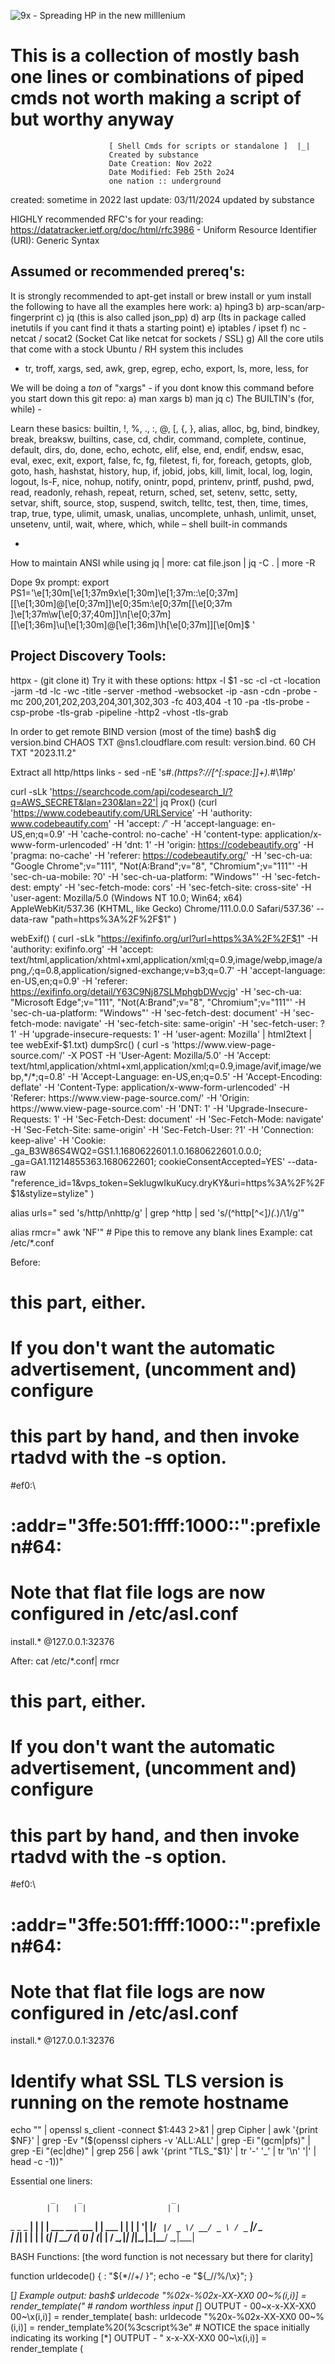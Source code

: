 ![9x - Spreading HP in the new milllenium](X)


# This is a collection of mostly bash one lines or combinations of piped cmds not worth making a script of but worthy anyway
                                                                         
                          [ Shell Cmds for scripts or standalone ]  |_|            
                          Created by substance
                          Date Creation: Nov 2o22
                          Date Modified: Feb 25th 2o24
                          one nation :: underground
                                                                                                                                
created: sometime in 2022
last update: 03/11/2024
updated by substance

HIGHLY recommended RFC's for your reading:
https://datatracker.ietf.org/doc/html/rfc3986 -  Uniform Resource Identifier (URI): Generic Syntax

Assumed or recommended prereq's:
--------------------------------
It is strongly recommended to apt-get install or brew install or yum install the following to have all the examples here work:
a) hping3
b) arp-scan/arp-fingerprint
c) jq (this is also called json_pp)
d) arp (Its in package called inetutils if you cant find it  thats a starting point)
e) iptables / ipset
f) nc - netcat  / socat2 (Socket Cat like netcat for sockets / SSL)
g) All the core utils that come with a stock Ubuntu / RH system this includes
  -  tr, troff, xargs, sed, awk, grep, egrep, echo, export, ls, more, less, for

We will be doing a *ton* of "xargs" - if you dont know this command before you start down this git repo:
a)  man xargs
b)  man jq
c)  The BUILTIN's (for, while) - 

Learn these basics:
     builtin, !, %, ., :, @, [, {, }, alias, alloc, bg, bind, bindkey, break, breaksw, builtins, case, cd, chdir, command,
     complete, continue, default, dirs, do, done, echo, echotc, elif, else, end, endif, endsw, esac, eval, exec, exit,
     export, false, fc, fg, filetest, fi, for, foreach, getopts, glob, goto, hash, hashstat, history, hup, if, jobid, jobs,
     kill, limit, local, log, login, logout, ls-F, nice, nohup, notify, onintr, popd, printenv, printf, pushd, pwd, read, 
     readonly, rehash, repeat, return, sched, set, setenv, settc, setty, setvar, shift, source, stop, suspend, switch, 
     telltc, test, then, time, times, trap, true, type, ulimit, umask, unalias, uncomplete, unhash, unlimit, unset, 
     unsetenv, until, wait, where, which, while – shell built-in commands

-

How to maintain ANSI while using jq | more:
cat file.json | jq -C . | more -R


Dope 9x prompt:
export PS1='\e[1;30m[\e[1;37m9x\e[1;30m]\e[1;37m::\e[0;37m\][\[\e[1;30m\]\@\[\e[0;37m\]]\e[0;35m:\e[0;37m[\[\e[0;37m\
]\e[1;37m\w\[\e[0;37;40m\]]\n\[\e[0;37m\][\[\e[1;36m\]\u\[\e[1;30m\]@\[\e[1;36m\]\h\[\e[0;37m\]]\[\e[0m\]\$ '

Project Discovery Tools:
-----------------------
httpx - (git clone it)
Try it with these options:
httpx -l $1 -sc -cl -ct -location -jarm -td -lc -wc -title -server  -method -websocket -ip  -asn -cdn -probe -mc 200,201,202,203,204,301,302,303 -fc 403,404 -t 10 -pa -tls-probe -csp-probe -tls-grab -pipeline -http2 -vhost -tls-grab


In order to get remote BIND version (most of the time)
bash$ dig version.bind CHAOS TXT @ns1.cloudflare.com
result: version.bind.		60	CH	TXT	"2023.11.2"



Extract all http/https links - sed -nE 's#.*(https?://[^[:space:]]+).*#\1#p' 

curl -sLk 'https://searchcode.com/api/codesearch_I/?q=AWS_SECRET&lan=230&lan=22'| jq
Prox() (curl 'https://www.codebeautify.com/URLService'   -H 'authority: www.codebeautify.com'   -H 'accept: */*'   -H 'accept-language: en-US,en;q=0.9'   -H 'cache-control: no-cache'   -H 'content-type: application/x-www-form-urlencoded'   -H 'dnt: 1'   -H 'origin: https://codebeautify.org'   -H 'pragma: no-cache'   -H 'referer: https://codebeautify.org/'   -H 'sec-ch-ua: "Google Chrome";v="111", "Not(A:Brand";v="8", "Chromium";v="111"'   -H 'sec-ch-ua-mobile: ?0'   -H 'sec-ch-ua-platform: "Windows"'   -H 'sec-fetch-dest: empty'   -H 'sec-fetch-mode: cors'   -H 'sec-fetch-site: cross-site'   -H 'user-agent: Mozilla/5.0 (Windows NT 10.0; Win64; x64) AppleWebKit/537.36 (KHTML, like Gecko) Chrome/111.0.0.0 Safari/537.36'   --data-raw "path=https%3A%2F%2F$1" )

webExif() ( curl -sLk "https://exifinfo.org/url?url=https%3A%2F%2F$1"   -H 'authority: exifinfo.org'   -H 'accept: text/html,application/xhtml+xml,application/xml;q=0.9,image/webp,image/apng,*/*;q=0.8,application/signed-exchange;v=b3;q=0.7'   -H 'accept-language: en-US,en;q=0.9'   -H 'referer: https://exifinfo.org/detail/Y63C9Nj87SLMphgbDWvcjg'   -H 'sec-ch-ua: "Microsoft Edge";v="111", "Not(A:Brand";v="8", "Chromium";v="111"'   -H 'sec-ch-ua-platform: "Windows"'   -H 'sec-fetch-dest: document'   -H 'sec-fetch-mode: navigate'   -H 'sec-fetch-site: same-origin'   -H 'sec-fetch-user: ?1'   -H 'upgrade-insecure-requests: 1'   -H 'user-agent: Mozilla' | html2text | tee webExif-$1.txt)
dumpSrc() ( curl -s 'https://www.view-page-source.com/' -X POST -H 'User-Agent: Mozilla/5.0' -H 'Accept: text/html,application/xhtml+xml,application/xml;q=0.9,image/avif,image/webp,*/*;q=0.8' -H 'Accept-Language: en-US,en;q=0.5' -H 'Accept-Encoding: deflate' -H 'Content-Type: application/x-www-form-urlencoded' -H 'Referer: https://www.view-page-source.com/' -H 'Origin: https://www.view-page-source.com' -H 'DNT: 1' -H 'Upgrade-Insecure-Requests: 1' -H 'Sec-Fetch-Dest: document' -H 'Sec-Fetch-Mode: navigate' -H 'Sec-Fetch-Site: same-origin' -H 'Sec-Fetch-User: ?1' -H 'Connection: keep-alive' -H 'Cookie: _ga_B3W86S4WQ2=GS1.1.1680622601.1.0.1680622601.0.0.0; _ga=GA1.11214855363.1680622601; cookieConsentAccepted=YES' --data-raw "reference_id=1&vps_token=SeklugwIkuKucy.dryKY&uri=https%3A%2F%2F$1&stylize=stylize" )

alias urls=" sed 's/http/\nhttp/g' | grep ^http | sed 's/\(^http[^<]*\)\(.*\)/\1/g'"


alias rmcr=" awk 'NF'" # Pipe this to remove any blank lines
Example:
cat /etc/*.conf

Before:
#   this part, either.
#   If you don't want the automatic advertisement, (uncomment and) configure
#   this part by hand, and then invoke rtadvd with the -s option.
 
#ef0:\
#	:addr="3ffe:501:ffff:1000::":prefixlen#64:
# Note that flat file logs are now configured in /etc/asl.conf

install.*						@127.0.0.1:32376

After: cat /etc/*.conf| rmcr 
#   this part, either.
#   If you don't want the automatic advertisement, (uncomment and) configure
#   this part by hand, and then invoke rtadvd with the -s option.
#ef0:\
#	:addr="3ffe:501:ffff:1000::":prefixlen#64:
# Note that flat file logs are now configured in /etc/asl.conf
install.*						@127.0.0.1:32376




# Identify what SSL TLS version is running on the remote hostname
echo "" | openssl s_client -connect $1:443 2>&1 | grep Cipher | awk '{print $NF}' | grep -Ev "($(openssl ciphers -v 'ALL:ALL' | grep -Ei "(gcm|pfs)" | grep -Ei "(ec|dhe)" | grep 256 | awk '{print "TLS_"$1}' | tr '-' '_' | tr '\n' '|' | head -c -1))"
 

Essential one liners:

             _     _                    _      
            | |   | |                  | |     
  _   _ _ __| | __| | ___  ___ ___   __| | ___ 
 | | | | '__| |/ _` |/ _ \/ __/ _ \ / _` |/ _ \
 | |_| | |  | | (_| |  __/ (_| (_) | (_| |  __/
  \__,_|_|  |_|\__,_|\___|\___\___/ \__,_|\___|
                                          
BASH Functions: [the word function is not necessary but there for clarity]

function urldecode() { : "${*//+/ }"; echo -e "${_//%/\\x}"; }

[*] Example output:
bash$ urldecode  "%02x-%02x-XX-XX0 00~%(i,i)] = render_template("  # random worthless input
[*] OUTPUT - 00~x-x-XX-XX0 00~\x(i,i)] = render_template(
bash: urldecode  "%20x-%02x-XX-XX0 00~%(i,i)] = render_template%20(%3cscript%3e" # NOTICE the space initially indicating its working
[*] OUTPUT - " x-x-XX-XX0 00~\x(i,i)] = render_template (<script>"

[*] Explained: 
The substitution ${*//+/ } replaces all + characters with spaces in the input string, as + is often used to encode spaces in URLs. 
This substitution is stored in the default variable _.
The echo -e "${_//%/\\x}" part then processes percent-encoded characters. It replaces each % with \x, which echo -e interprets as 
introducing a hexadecimal byte. The result is the original, URL-decoded string printed to stdout.

        -------______________________________________~~~~~~~~~~~~~~~~~ [ URL-CODING ] -------______________________________________~~~~~~~~~~~~~~~~~


             _                          _      
            | |                        | |     
  _   _ _ __| | ___ _ __   ___ ___   __| | ___ 
 | | | | '__| |/ _ \ '_ \ / __/ _ \ / _` |/ _ \
 | |_| | |  | |  __/ | | | (_| (_) | (_| |  __/
  \__,_|_|  |_|\___|_| |_|\___\___/ \__,_|\___|
    BASH Functions: [the word function is not necessary but there for clarity]

Bash One-Liner to urlencode just the special chars:
--------------------------------
urlencode() { local string="${1}";  local strlen=${#string}; local encoded="";  local pos c o; for (( pos=0 ; pos<strlen ; pos++ ));   do c=${string:$pos:1}; case "$c" in [-_.~a-zA-Z0-9] )   o="${c}" ;; * )    printf -v o '%%%02x' "'$c";    esac; encoded+="${o}";     done;      echo "${encoded}"| sed 's/\./%2e/g';      }

bash$ urlencode https://www.tranceattic.com
[*] OUTPUT [*] https%3a%2f%2fwww%2etranceattic%2ecom

        ___
       __H__
 ___ ___[)]_____ ___ ___  {1.7.9.3#dev}
|_ -| . [(]     | .'| . |
|___|_  [(]_|_|_|__,|  _|
      |_|V...       |_|   https://sqlmap.org
[*] Recommended options:

sqlmap --url "https://tiatrue.com/admin.php?target=recover_password&valid=0" --dbms=mysql --random-agent --level 3 -a
Note: The goal is to find a dynamic parameter or multiple and run sqlmap on that.  As seen above.


One thing you best keep in mind: chmods for .ssh
SSH Permissions
File	Permission (octal)	Permission (string)
   .ssh	700	drwx------
   id_rsa (private key)	400	r-------
   id_rsa_pub (public key)	644	rw-r-r-

------- 

[(SCREWED UP)] PASTING IN DARWIN CLI:
░▒▓███████▓▒░  ░▒▓██████▓▒░  ░▒▓███████▓▒░▒▓████████▓▒░▒▓█▓▒░ ▒▓███████▓▒░  ░▒▓██████▓▒░  
░▒▓█▓▒░░▒▓█▓▒ ░▒▓█▓▒░░▒▓█▓▒░ ▒▓█▓▒░         ░▒▓█▓▒░   ░▒▓█▓▒░ ▒▓█▓▒░░▒▓█▓▒░ ▒▓█▓▒░░▒▓█▓▒░ 
░▒▓█▓▒░░▒▓█▓▒ ░▒▓█▓▒░░▒▓█▓▒░ ▒▓█▓▒░         ░▒▓█▓▒░   ░▒▓█▓▒░ ▒▓█▓▒░░▒▓█▓▒░ ▒▓█▓▒░        
░▒▓███████▓▒░ ░▒▓████████▓▒░ ░▒▓██████▓▒░   ░▒▓█▓▒░   ░▒▓█▓▒░ ▒▓█▓▒░░▒▓█▓▒░ ▒▓█▓▒▒▓███▓▒░ 
░▒▓█▓▒░       ░▒▓█▓▒░░▒▓█▓▒░       ░▒▓█▓▒░  ░▒▓█▓▒░   ░▒▓█▓▒░ ▒▓█▓▒░░▒▓█▓▒░ ▒▓█▓▒░░▒▓█▓▒░ 
░▒▓█▓▒░       ░▒▓█▓▒░░▒▓█▓▒░       ░▒▓█▓▒░  ░▒▓█▓▒░   ░▒▓█▓▒░ ▒▓█▓▒░░▒▓█▓▒░ ▒▓█▓▒░░▒▓█▓▒░ 
░▒▓█▓▒░       ░▒▓█▓▒░░▒▓█▓▒░ ▒▓███████▓▒░   ░▒▓█▓▒░   ░▒▓█▓▒░ ▒▓█▓▒░░▒▓█▓▒░ ░▒▓██████▓▒░  
                                                                                      
 ░▒▓█▓▒░ ▒▓███████▓▒░                                                                   
 ░▒▓█▓▒░ ▒▓█▓▒░░▒▓█▓▒░                                                                  
 ░▒▓█▓▒░ ▒▓█▓▒░░▒▓█▓▒░                                                                  
 ░▒▓█▓▒░ ▒▓█▓▒░░▒▓█▓▒░                                                                  
 ░▒▓█▓▒░ ▒▓█▓▒░░▒▓█▓▒░                                                                  
 ░▒▓█▓▒░ ▒▓█▓▒░░▒▓█▓▒░                                                                  
 ░▒▓█▓▒░ ▒▓█▓▒░░▒▓█▓▒░                                                                  
                                                                                  
░▒▓███████▓▒░  ░▒▓██████▓▒░ ░▒▓███████▓▒░░ ▒▓█▓▒░░▒▓█▓▒░░▒▓█▓▒░ ▒▓█▓▒░ ▒▓███████▓▒░        
░▒▓█▓▒░░▒▓█▓▒ ░▒▓█▓▒░░▒▓█▓▒ ░▒▓█▓▒░░▒▓█▓▒░ ▒▓█▓▒░░▒▓█▓▒░░▒▓█▓▒░ ▒▓█▓▒░ ▒▓█▓▒░░▒▓█▓▒░       
░▒▓█▓▒░░▒▓█▓▒ ░▒▓█▓▒░░▒▓█▓▒ ░▒▓█▓▒░░▒▓█▓▒░ ▒▓█▓▒░░▒▓█▓▒░░▒▓█▓▒░ ▒▓█▓▒░ ▒▓█▓▒░░▒▓█▓▒░       
░▒▓█▓▒░░▒▓█▓▒ ░▒▓████████▓▒ ░▒▓███████▓▒░░ ▒▓█▓▒░░▒▓█▓▒░░▒▓█▓▒░ ▒▓█▓▒░ ▒▓█▓▒░░▒▓█▓▒░       
░▒▓█▓▒░░▒▓█▓▒ ░▒▓█▓▒░░▒▓█▓▒ ░▒▓█▓▒░░▒▓█▓▒░ ▒▓█▓▒░░▒▓█▓▒░░▒▓█▓▒░ ▒▓█▓▒░ ▒▓█▓▒░░▒▓█▓▒░       
░▒▓█▓▒░░▒▓█▓▒ ░▒▓█▓▒░░▒▓█▓▒ ░▒▓█▓▒░░▒▓█▓▒░ ▒▓█▓▒░░▒▓█▓▒░░▒▓█▓▒░ ▒▓█▓▒░ ▒▓█▓▒░░▒▓█▓▒░       
░▒▓███████▓▒░ ░▒▓█▓▒░░▒▓█▓▒ ░▒▓█▓▒░░▒▓█▓▒░ ░▒▓█████████████▓▒░░ ▒▓█▓▒░ ▒▓█▓▒░░▒▓█▓▒░       
                                                                                      
                                                                                    
If you are using Darwin OSX command line and you are getting funky chars prefixing and appending to the paste:

The characters [200~ and ~ that you're seeing when pasting into the terminal are known as "bracketed paste mode"
markers. They're intended to let the terminal application know that a block of text is being pasted in, which 
can change how the text is processed. However, not all terminal emulators handle this mode seamlessly, especially 
when pasting commands that are expected to be executed immediately.

Place this at the end of .bashrc for each local user -

bind 'set enable-bracketed-paste off'

What your facing is called "Bracketed Paste Mode"
After running this command, try pasting your command again. 



